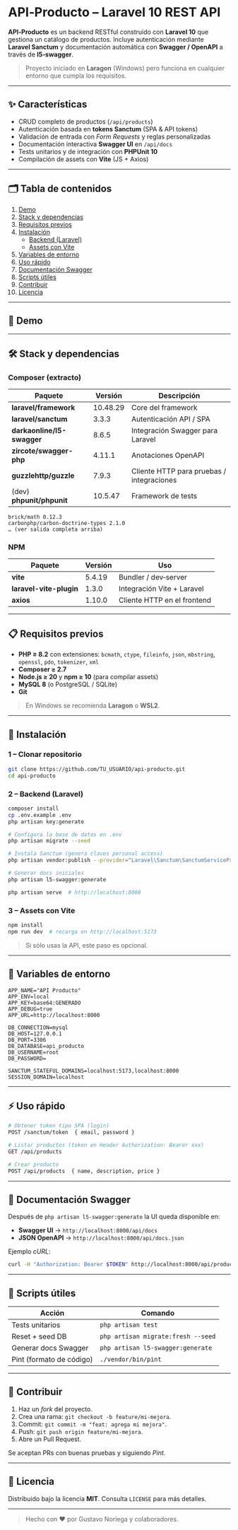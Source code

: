# API‑Producto – Laravel 10 REST API

**API‑Producto** es un backend RESTful construido con **Laravel 10** que gestiona un catálogo de productos. Incluye autenticación mediante **Laravel Sanctum** y documentación automática con **Swagger / OpenAPI** a través de **l5‑swagger**.

> Proyecto iniciado en **Laragon** (Windows) pero funciona en cualquier entorno que cumpla los requisitos.

---

## ✨ Características

- CRUD completo de productos (`/api/products`)
- Autenticación basada en **tokens Sanctum** (SPA & API tokens)
- Validación de entrada con *Form Requests* y reglas personalizadas
- Documentación interactiva **Swagger UI** en `/api/docs`
- Tests unitarios y de integración con **PHPUnit 10**
- Compilación de assets con **Vite** (JS + Axios)

---

## 🗂 Tabla de contenidos

1. [Demo](#demo)
2. [Stack y dependencias](#stack-y-dependencias)
3. [Requisitos previos](#requisitos-previos)
4. [Instalación](#instalación)
   - [Backend (Laravel)](#backend-laravel)
   - [Assets con Vite](#assets-con-vite)
5. [Variables de entorno](#variables-de-entorno)
6. [Uso rápido](#uso-rápido)
7. [Documentación Swagger](#documentación-swagger)
8. [Scripts útiles](#scripts-útiles)
9. [Contribuir](#contribuir)
10. [Licencia](#licencia)

---

## 📸 Demo



---

## 🛠️ Stack y dependencias

### Composer (extracto)

| Paquete                    | Versión  | Descripción                               |
| -------------------------- | -------- | ----------------------------------------- |
| **laravel/framework**      | 10.48.29 | Core del framework                        |
| **laravel/sanctum**        | 3.3.3    | Autenticación API / SPA                   |
| **darkaonline/l5-swagger** | 8.6.5    | Integración Swagger para Laravel          |
| **zircote/swagger-php**    | 4.11.1   | Anotaciones OpenAPI                       |
| **guzzlehttp/guzzle**      | 7.9.3    | Cliente HTTP para pruebas / integraciones |
| (dev) **phpunit/phpunit**  | 10.5.47  | Framework de tests                        |

```
brick/math 0.12.3
carbonphp/carbon-doctrine-types 2.1.0
… (ver salida completa arriba)
```

### NPM

| Paquete                 | Versión | Uso                         |
| ----------------------- | ------- | --------------------------- |
| **vite**                | 5.4.19  | Bundler / dev‑server        |
| **laravel-vite-plugin** | 1.3.0   | Integración Vite + Laravel  |
| **axios**               | 1.10.0  | Cliente HTTP en el frontend |

---

## 📋 Requisitos previos

- **PHP ≥ 8.2** con extensiones: `bcmath`, `ctype`, `fileinfo`, `json`, `mbstring`, `openssl`, `pdo`, `tokenizer`, `xml`
- **Composer ≥ 2.7**
- **Node.js ≥ 20** y **npm ≥ 10** (para compilar assets)
- **MySQL 8** (o PostgreSQL / SQLite)
- **Git**

> En Windows se recomienda **Laragon** o **WSL2**.

---

## 🚀 Instalación

### 1 – Clonar repositorio

```bash
git clone https://github.com/TU_USUARIO/api-producto.git
cd api-producto
```

### 2 – Backend (Laravel)

```bash
composer install
cp .env.example .env
php artisan key:generate

# Configura la base de datos en .env
php artisan migrate --seed

# Instala Sanctum (genera claves personal access)
php artisan vendor:publish --provider="Laravel\Sanctum\SanctumServiceProvider"

# Generar docs iniciales
php artisan l5-swagger:generate

php artisan serve  # http://localhost:8000
```

### 3 – Assets con Vite

```bash
npm install
npm run dev  # recarga en http://localhost:5173
```

> Si sólo usas la API, este paso es opcional.

---

## 🔑 Variables de entorno

```dotenv
APP_NAME="API Producto"
APP_ENV=local
APP_KEY=base64:GENERADO
APP_DEBUG=true
APP_URL=http://localhost:8000

DB_CONNECTION=mysql
DB_HOST=127.0.0.1
DB_PORT=3306
DB_DATABASE=api_producto
DB_USERNAME=root
DB_PASSWORD=

SANCTUM_STATEFUL_DOMAINS=localhost:5173,localhost:8000
SESSION_DOMAIN=localhost
```

---

## ⚡ Uso rápido

```bash
# Obtener token tipo SPA (login)
POST /sanctum/token  { email, password }

# Listar productos (token en Header Authorization: Bearer xxx)
GET /api/products

# Crear producto
POST /api/products  { name, description, price }
```

---

## 📑 Documentación Swagger

Después de `php artisan l5-swagger:generate` la UI queda disponible en:

- **Swagger UI** → `http://localhost:8000/api/docs`
- **JSON OpenAPI** → `http://localhost:8000/api/docs.json`

Ejemplo *cURL*:

```bash
curl -H "Authorization: Bearer $TOKEN" http://localhost:8000/api/products
```

---

## 🧰 Scripts útiles

| Acción                   | Comando                            |
| ------------------------ | ---------------------------------- |
| Tests unitarios          | `php artisan test`                 |
| Reset + seed DB          | `php artisan migrate:fresh --seed` |
| Generar docs Swagger     | `php artisan l5-swagger:generate`  |
| Pint (formato de código) | `./vendor/bin/pint`                |

---

## 🤝 Contribuir

1. Haz un *fork* del proyecto.
2. Crea una rama: `git checkout -b feature/mi-mejora`.
3. Commit: `git commit -m "feat: agrega mi mejora"`.
4. Push: `git push origin feature/mi-mejora`.
5. Abre un Pull Request.

Se aceptan PRs con buenas pruebas y siguiendo *Pint*.

---

## 🪪 Licencia

Distribuido bajo la licencia **MIT**. Consulta `LICENSE` para más detalles.

---

> Hecho con ❤ por Gustavo Noriega y colaboradores.

